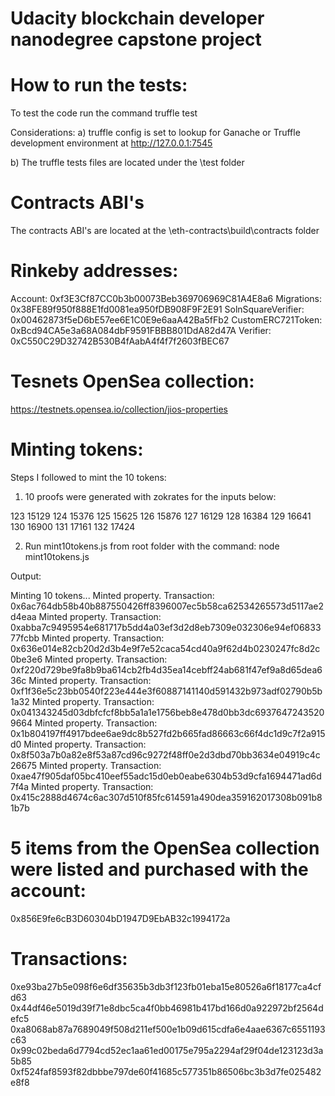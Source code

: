 # Udacity blockchain developer nanodegree capstone project

# How to run the tests:

To test the code run the command   truffle test

Considerations: 
a) truffle config is set to lookup for Ganache or Truffle development environment at http://127.0.0.1:7545

b) The truffle tests files are located under the \test folder

# Contracts ABI's
The contracts ABI's are located at the \eth-contracts\build\contracts folder

# Rinkeby addresses: 

Account: 0xf3E3Cf87CC0b3b00073Beb369706969C81A4E8a6
Migrations: 0x38FE89f950f888E1fd0081ea950fDB908F9F2E91
SolnSquareVerifier:  0x00462873f5eD6bE57ee6E1C0E9e6aaA42Ba5fFb2
CustomERC721Token: 0xBcd94CA5e3a68A084dbF9591FBBB801DdA82d47A
Verifier: 0xC550C29D32742B530B4fAabA4f4f7f2603fBEC67

# Tesnets OpenSea collection:

https://testnets.opensea.io/collection/jios-properties

# Minting tokens: 

Steps I followed to mint the 10 tokens: 

1. 10 proofs were generated with zokrates for the inputs below: 

123 15129
124 15376
125 15625
126 15876
127 16129
128 16384
129 16641
130 16900
131 17161
132 17424


2. Run mint10tokens.js from root folder with the command:   node mint10tokens.js

Output: 

Minting 10 tokens...
Minted property. Transaction: 0x6ac764db58b40b887550426ff8396007ec5b58ca62534265573d5117ae2d4eaa
Minted property. Transaction: 0xabba7c9495954e681717b5dd4a03ef3d2d8eb7309e032306e94ef0683377fcbb
Minted property. Transaction: 0x636e014e82cb20d2d3b4e9f7e52caca54cd40a9f62d4b0230247fc8d2c0be3e6
Minted property. Transaction: 0xf220d729be9fa8b9ba614cb2fb4d35ea14cebff24ab681f47ef9a8d65dea636c
Minted property. Transaction: 0xf1f36e5c23bb0540f223e444e3f60887141140d591432b973adf02790b5b1a32
Minted property. Transaction: 0x041343245d03dbfcfcf8bb5a1a1e1756beb8e478d0bb3dc69376472435209664
Minted property. Transaction: 0x1b804197ff4917bdee6ae9dc8b527fd2b665fad86663c66f4dc1d9c7f2a915d0
Minted property. Transaction: 0x8f503a7b0a82e8f53a87cd96c9272f48ff0e2d3dbd70bb3634e04919c4c26675
Minted property. Transaction: 0xae47f905daf05bc410eef55adc15d0eb0eabe6304b53d9cfa1694471ad6d7f4a
Minted property. Transaction: 0x415c2888d4674c6ac307d510f85fc614591a490dea359162017308b091b81b7b


# 5 items from the OpenSea collection were listed and purchased with the account: 

0x856E9fe6cB3D60304bD1947D9EbAB32c1994172a

# Transactions:

0xe93ba27b5e098f6e6df35635b3db3f123fb01eba15e80526a6f18177ca4cfd63
0x44df46e5019d39f71e8dbc5ca4f0bb46981b417bd166d0a922972bf2564defc5
0xa8068ab87a7689049f508d211ef500e1b09d615cdfa6e4aae6367c6551193c63
0x99c02beda6d7794cd52ec1aa61ed00175e795a2294af29f04de123123d3a5b85
0xf524faf8593f82dbbbe797de60f41685c577351b86506bc3b3d7fe025482e8f8



